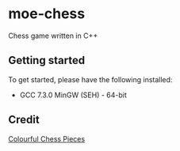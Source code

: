 # moe-chess
Chess game written in C++

## Getting started
To get started, please have the following installed:

- GCC 7.3.0 MinGW (SEH) - 64-bit

## Credit
[Colourful Chess Pieces](https://opengameart.org/content/colorful-chess-pieces)
